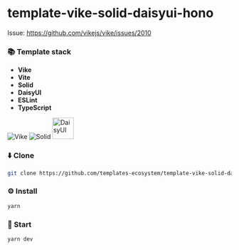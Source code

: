 # template-vike-solid-daisyui-hono

Issue: https://github.com/vikejs/vike/issues/2010

### 📚 Template stack
- **Vike**
- **Vite**
- **Solid**
- **DaisyUI**
- **ESLint**
- **TypeScript**

![Vike](https://avatars.githubusercontent.com/u/86403530?s=48&v=4)
![Solid](https://avatars.githubusercontent.com/u/79226042?s=48)
<img src="https://raw.githubusercontent.com/saadeghi/daisyui-images/master/images/daisyui-logo/favicon-192.png" alt="DaisyUI" width="48" />

### ⬇️ Clone
```sh
git clone https://github.com/templates-ecosystem/template-vike-solid-daisyui-hono.git
```

### ⚙️ Install
```sh
yarn
```

### 🚀 Start
```sh
yarn dev
```